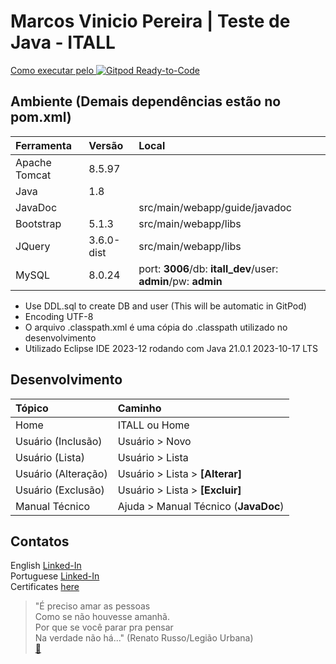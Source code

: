 # Marcos Vinicio Pereira | Teste de Java - ITALL
[Como executar pelo ![Gitpod Ready-to-Code](https://img.shields.io/badge/Gitpod-Ready--to--Code-blue?logo=gitpod)](https://github.com/MarcosVP-Fatec/tst231221-itall/blob/master/GITPOD.md)

## Ambiente (Demais dependências estão no pom.xml)

Ferramenta|Versão|Local|
:---|:---|:---|
Apache Tomcat|8.5.97
Java|1.8
JavaDoc||src/main/webapp/guide/javadoc
Bootstrap|5.1.3|src/main/webapp/libs
JQuery|3.6.0-dist|src/main/webapp/libs
MySQL|8.0.24|port: **3006**/db: **itall_dev**/user: **admin**/pw: **admin**

* Use DDL.sql to create DB and user (This will be automatic in GitPod)
* Encoding UTF-8
* O arquivo .classpath.xml é uma cópia do .classpath utilizado no desenvolvimento
* Utilizado Eclipse IDE 2023-12 rodando com Java 21.0.1 2023-10-17 LTS

## Desenvolvimento
Tópico|Caminho|
:---|:---|
Home|ITALL ou Home
Usuário (Inclusão)|Usuário > Novo|
Usuário (Lista)|Usuário > Lista
Usuário (Alteração)|Usuário > Lista > **[Alterar]**
Usuário (Exclusão)|Usuário > Lista > **[Excluir]**
Manual Técnico|Ajuda > Manual Técnico (**JavaDoc**)



## Contatos
English [Linked-In](https://www.linkedin.com/in/marcos-vinicio-pereira/?locale=en_US)  
Portuguese [Linked-In](https://www.linkedin.com/in/marcos-vinicio-pereira/)  
Certificates [here](https://github.com/MarcosVP-Fatec/Certificados)



> "É preciso amar as pessoas  
> Como se não houvesse amanhã.  
> Por que se você parar pra pensar  
> Na verdade não há..."  (Renato Russo/Legião Urbana)  
> [🎵](https://www.youtube.com/watch?v=DEwLqT669Do)
